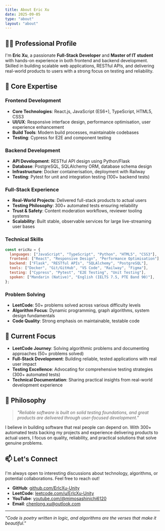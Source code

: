 ```yaml
---
title: About Eric Xu
date: 2025-09-05
type: "about"
layout: "about"
---
```


## 👨‍💻 Professional Profile

I'm **Eric Xu**, a passionate **Full-Stack Developer** and **Master of IT student** with hands-on experience in both frontend and backend development. Skilled in building scalable web applications, RESTful APIs, and delivering real-world products to users with a strong focus on testing and reliability.

## 🎯 Core Expertise

### **Frontend Development**

- **Core Technologies**: React.js, JavaScript (ES6+), TypeScript, HTML5, CSS3
- **UI/UX**: Responsive interface design, performance optimisation, user experience enhancement
- **Build Tools**: Modern build processes, maintainable codebases
- **Testing**: Cypress for E2E and component testing

### **Backend Development**

- **API Development**: RESTful API design using Python/Flask
- **Database**: PostgreSQL, SQLAlchemy ORM, database schema design
- **Infrastructure**: Docker containerisation, deployment with Railway
- **Testing**: Pytest for unit and integration testing (100+ backend tests)

### **Full-Stack Experience**

- **Real-World Projects**: Delivered full-stack products to actual users
- **Testing Philosophy**: 300+ automated tests ensuring reliability
- **Trust & Safety**: Content moderation workflows, reviewer tooling systems
- **Scalability**: Built stable, observable services for large live-streaming user bases

### **Technical Skills**

```javascript
const ericXu = {
  languages: ["JavaScript", "TypeScript", "Python", "HTML5", "CSS3"],
  frontend: ["React", "Responsive Design", "Performance Optimisation"],
  backend: ["Flask", "RESTful APIs", "SQLAlchemy", "PostgreSQL"],
  tools: ["Docker", "Git/GitHub", "VS Code", "Railway", "Figma"],
  testing: ["Cypress", "Pytest", "E2E Testing", "Unit Testing"],
  spoken: ["Mandarin (Native)", "English (IELTS 7.5, PTE Band 90)"],
};
```

### **Problem Solving**

- **LeetCode**: 50+ problems solved across various difficulty levels
- **Algorithm Focus**: Dynamic programming, graph algorithms, system design fundamentals
- **Code Quality**: Strong emphasis on maintainable, testable code

## 🚀 Current Focus

- **LeetCode Journey**: Solving algorithmic problems and documenting approaches (50+ problems solved)
- **Full-Stack Development**: Building reliable, tested applications with real user impact
- **Testing Excellence**: Advocating for comprehensive testing strategies (300+ automated tests)
- **Technical Documentation**: Sharing practical insights from real-world development experience

## 🌟 Philosophy

> _"Reliable software is built on solid testing foundations, and great products are delivered through user-focused development."_

I believe in building software that real people can depend on. With 300+ automated tests backing my projects and experience delivering products to actual users, I focus on quality, reliability, and practical solutions that solve genuine problems.

## 📫 Let's Connect

I'm always open to interesting discussions about technology, algorithms, or potential collaborations. Feel free to reach out!

- **GitHub**: [github.com/ErIcXu-Unity](https://github.com/ErIcXu-Unity)
- **LeetCode**: [leetcode.com/u/ErIcXu-Unity](https://leetcode.com/u/ErIcXu-Unity/)
- **YouTube**: [youtube.com/@mimosashinichi6120](https://www.youtube.com/@mimosashinichi6120)
- **Email**: chenlong.xu@outlook.com

---

_"Code is poetry written in logic, and algorithms are the verses that make it beautiful."_
